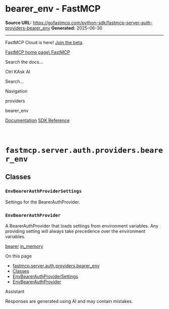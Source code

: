 # bearer_env - FastMCP

**Source URL:** https://gofastmcp.com/python-sdk/fastmcp-server-auth-providers-bearer_env
**Generated:** 2025-06-30

---

FastMCP Cloud is here! [Join the beta](https://fastmcp.link/x0Kyhy2).

[FastMCP home page\\
FastMCP](https://gofastmcp.com/)

Search the docs...

Ctrl KAsk AI

Search...

Navigation

providers

bearer\_env

[Documentation](https://gofastmcp.com/getting-started/welcome) [SDK Reference](https://gofastmcp.com/python-sdk/fastmcp-exceptions)

# [​](https://gofastmcp.com/python-sdk/fastmcp-server-auth-providers-bearer_env\#fastmcp-server-auth-providers-bearer-env)  `fastmcp.server.auth.providers.bearer_env`

## [​](https://gofastmcp.com/python-sdk/fastmcp-server-auth-providers-bearer_env\#classes)  Classes

### [​](https://gofastmcp.com/python-sdk/fastmcp-server-auth-providers-bearer_env\#envbearerauthprovidersettings)  `EnvBearerAuthProviderSettings`

Settings for the BearerAuthProvider.

### [​](https://gofastmcp.com/python-sdk/fastmcp-server-auth-providers-bearer_env\#envbearerauthprovider)  `EnvBearerAuthProvider`

A BearerAuthProvider that loads settings from environment variables. Any
providing setting will always take precedence over the environment
variables.

[bearer](https://gofastmcp.com/python-sdk/fastmcp-server-auth-providers-bearer) [in\_memory](https://gofastmcp.com/python-sdk/fastmcp-server-auth-providers-in_memory)

On this page

- [fastmcp.server.auth.providers.bearer\_env](https://gofastmcp.com/python-sdk/fastmcp-server-auth-providers-bearer_env#fastmcp-server-auth-providers-bearer-env)
- [Classes](https://gofastmcp.com/python-sdk/fastmcp-server-auth-providers-bearer_env#classes)
- [EnvBearerAuthProviderSettings](https://gofastmcp.com/python-sdk/fastmcp-server-auth-providers-bearer_env#envbearerauthprovidersettings)
- [EnvBearerAuthProvider](https://gofastmcp.com/python-sdk/fastmcp-server-auth-providers-bearer_env#envbearerauthprovider)

Assistant

Responses are generated using AI and may contain mistakes.